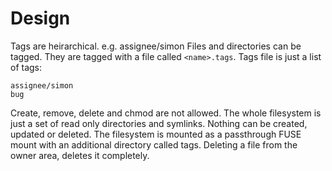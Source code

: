 # Design

Tags are heirarchical. e.g. assignee/simon
Files and directories can be tagged. They are tagged with a file called `<name>.tags`.
Tags file is just a list of tags:

```
assignee/simon
bug
```

Create, remove, delete and chmod are not allowed.
The whole filesystem is just a set of read only directories and symlinks. Nothing can be created, updated or deleted.
The filesystem is mounted as a passthrough FUSE mount with an additional directory called tags.
Deleting a file from the owner area, deletes it completely.
